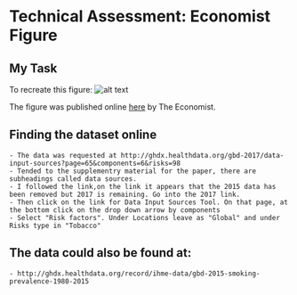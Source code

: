 # Technical Assessment: Economist Figure


## My Task

To recreate this figure: ![alt text](http://cdn.static-economist.com/sites/default/files/imagecache/1872-width/20170415_WOC921.png)

The figure was published online [here](https://www.economist.com/graphic-detail/2017/04/06/a-global-decline-in-smoking-masks-regional-variations-between-the-sexes) by The Economist.

## Finding the dataset online 
    - The data was requested at http://ghdx.healthdata.org/gbd-2017/data-input-sources?page=65&components=6&risks=98
    - Tended to the supplementry material for the paper, there are subheadings called data sources. 
    - I followed the link,on the link it appears that the 2015 data has been removed but 2017 is remaining. Go into the 2017 link. 
    - Then click on the link for Data Input Sources Tool. On that page, at the bottom click on the drop down arrow by components
    - Select "Risk factors". Under Locations leave as "Global" and under Risks type in "Tobacco"

##  The data could also be found at:
    - http://ghdx.healthdata.org/record/ihme-data/gbd-2015-smoking-prevalence-1980-2015



